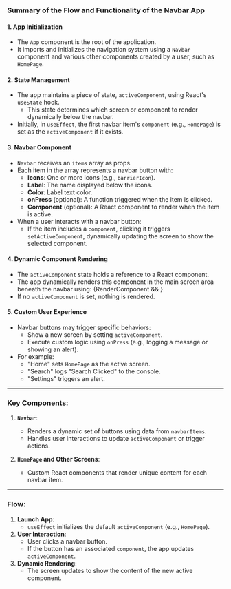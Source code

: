 ### Summary of the Flow and Functionality of the Navbar App

#### 1. **App Initialization**
   - The `App` component is the root of the application. 
   - It imports and initializes the navigation system using a `Navbar` component and various other components created by a user, such as `HomePage`.

#### 2. **State Management**
   - The app maintains a piece of state, `activeComponent`, using React's `useState` hook.
     - This state determines which screen or component to render dynamically below the navbar.
   - Initially, in `useEffect`, the first navbar item's `component` (e.g., `HomePage`) is set as the `activeComponent` if it exists.

#### 3. **Navbar Component**
   - `Navbar` receives an `items` array as props.
   - Each item in the array represents a navbar button with:
     - **Icons**: One or more icons (e.g., `barrierIcon`).
     - **Label**: The name displayed below the icons.
     - **Color**: Label text color.
     - **onPress** (optional): A function triggered when the item is clicked.
     - **Component** (optional): A React component to render when the item is active.
   - When a user interacts with a navbar button:
     - If the item includes a `component`, clicking it triggers `setActiveComponent`, dynamically updating the screen to show the selected component.

#### 4. **Dynamic Component Rendering**
   - The `activeComponent` state holds a reference to a React component.
   - The app dynamically renders this component in the main screen area beneath the navbar using: {RenderComponent && <RenderComponent />}
   - If no `activeComponent` is set, nothing is rendered.

#### 5. **Custom User Experience**
   - Navbar buttons may trigger specific behaviors:
     - Show a new screen by setting `activeComponent`.
     - Execute custom logic using `onPress` (e.g., logging a message or showing an alert).
   - For example:
     - "Home" sets `HomePage` as the active screen.
     - "Search" logs "Search Clicked" to the console.
     - "Settings" triggers an alert.

---

### Key Components:
1. **`Navbar`**:
   - Renders a dynamic set of buttons using data from `navbarItems`.
   - Handles user interactions to update `activeComponent` or trigger actions.

2. **`HomePage` and Other Screens**:
   - Custom React components that render unique content for each navbar item.

---

### Flow:
1. **Launch App**:
   - `useEffect` initializes the default `activeComponent` (e.g., `HomePage`).
2. **User Interaction**:
   - User clicks a navbar button.
   - If the button has an associated `component`, the app updates `activeComponent`.
3. **Dynamic Rendering**:
   - The screen updates to show the content of the new active component.
